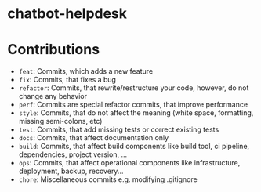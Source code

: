 # chatbot-helpdesk

# Contributions

- `feat`: Commits, which adds a new feature
- `fix`: Commits, that fixes a bug
- `refactor`: Commits, that rewrite/restructure your code, however, do not change any behavior
- `perf`: Commits are special refactor commits, that improve performance
- `style`: Commits, that do not affect the meaning (white space, formatting, missing semi-colons, etc)
- `test`: Commits, that add missing tests or correct existing tests
- `docs`: Commits, that affect documentation only
- `build`: Commits, that affect build components like build tool, ci pipeline, dependencies, project version, ...
- `ops`: Commits, that affect operational components like infrastructure, deployment, backup, recovery...
- `chore`: Miscellaneous commits e.g. modifying .gitignore